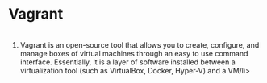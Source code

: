<h1>Vagrant</h1>
<ol>
  <li> Vagrant is an open-source tool that allows you to create, configure, and manage boxes of virtual machines through an easy to use command interface. Essentially, it is a layer of software installed between a virtualization tool (such as VirtualBox, Docker, Hyper-V) and a VM/li>
 
</ol> 
